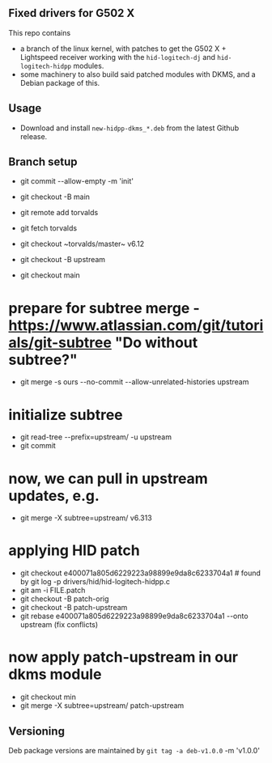 ## Fixed drivers for G502 X

This repo contains
 - a branch of the linux kernel, with patches to get the G502 X + Lightspeed receiver working with the `hid-logitech-dj` and `hid-logitech-hidpp` modules.
 - some machinery to also build said patched modules with DKMS, and a Debian package of this.

## Usage
 - Download and install `new-hidpp-dkms_*.deb` from the latest Github release.

## Branch setup
 - git commit --allow-empty -m 'init'
 - git checkout -B main

 - git remote add torvalds
 - git fetch torvalds
 - git checkout ~torvalds/master~ v6.12
 - git checkout -B upstream

 - git checkout main
 # prepare for subtree merge - https://www.atlassian.com/git/tutorials/git-subtree "Do without subtree?"
 - git merge -s ours --no-commit --allow-unrelated-histories upstream
 # initialize subtree
 - git read-tree --prefix=upstream/ -u upstream
 - git commit

 # now, we can pull in upstream updates, e.g.
 - git merge -X subtree=upstream/ v6.313

 # applying HID patch
 - git checkout e400071a805d6229223a98899e9da8c6233704a1 # found by git log -p drivers/hid/hid-logitech-hidpp.c
 - git am -i FILE.patch
 - git checkout -B patch-orig
 - git checkout -B patch-upstream
 - git rebase e400071a805d6229223a98899e9da8c6233704a1 --onto upstream
   (fix conflicts)

 # now apply patch-upstream in our dkms module
 - git checkout min
 - git merge -X subtree=upstream/ patch-upstream


## Versioning

Deb package versions are maintained by `git tag -a deb-v1.0.0` -m 'v1.0.0'
